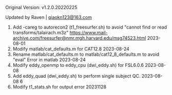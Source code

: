 Original Version: v1.2.0.20220225

Updated by Raven | qiaokn123@163.com 

1. Add -careg to autorecon2 (t1_freesurfer.sh) to avoid "cannot find or read transforms/talairach.m3z" https://www.mail-archive.com/freesurfer@nmr.mgh.harvard.edu/msg74523.html 2023-08-01
2. Modify matlab/cat_defaults.m for CAT12.8  2023-08-24
3. Rename matlab/cat_defaults.m to matlab/cat12_8_defaults.m to avoid "eval" Error in matlab 2023-08-24
4. Modify eddy_openmp to eddy_cpu (dwi_eddy.sh) for FSL6.0.6 2023-08-08
5. Add eddy_quad (dwi_eddy.sh) to perform single subject QC. 2023-08-08
6 
6. Modify t1_stats.sh for output error 20231128


